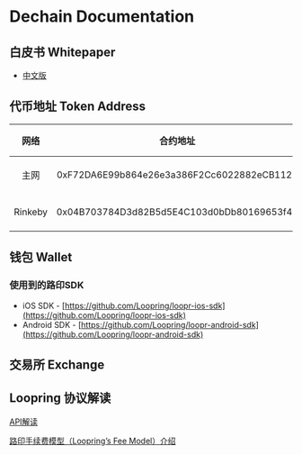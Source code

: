 # Dechain Documentation
## 白皮书 Whitepaper
* [中文版](/whitepaper/DEC-whitepaper-zh.pdf)

## 代币地址 Token Address

|网络|合约地址|Etherscan链接|
|:---:|:---:|:---|
|主网|0xF72DA6E99b864e26e3a386F2Cc6022882eCB1125|[Decentralized Ecosystem Token](https://etherscan.io/token/0xf72da6e99b864e26e3a386f2cc6022882ecb1125)|
|Rinkeby|0x04B703784D3d82B5d5E4C103d0bDb80169653f48|[Decentralized Ecosystem Token](https://rinkeby.etherscan.io/address/0x04B703784D3d82B5d5E4C103d0bDb80169653f48)|

## 钱包 Wallet

### 使用到的路印SDK
- iOS SDK - [https://github.com/Loopring/loopr-ios-sdk](https://github.com/Loopring/loopr-ios-sdk)
- Android SDK - [https://github.com/Loopring/loopr-android-sdk](https://github.com/Loopring/loopr-android-sdk)

## 交易所 Exchange

## Loopring 协议解读

[API解读](/loopring/api.md)

[路印手续费模型（Loopring’s Fee Model）介绍](/loopring/loopring_fee_model.md)
